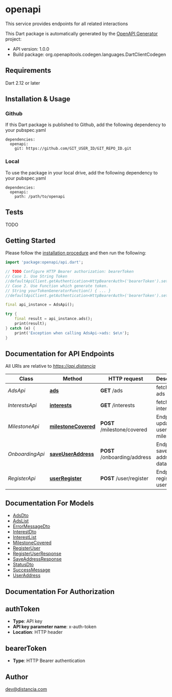 # openapi
This service provides endpoints for all related interactions

This Dart package is automatically generated by the [OpenAPI Generator](https://openapi-generator.tech) project:

- API version: 1.0.0
- Build package: org.openapitools.codegen.languages.DartClientCodegen

## Requirements

Dart 2.12 or later

## Installation & Usage

### Github
If this Dart package is published to Github, add the following dependency to your pubspec.yaml
```
dependencies:
  openapi:
    git: https://github.com/GIT_USER_ID/GIT_REPO_ID.git
```

### Local
To use the package in your local drive, add the following dependency to your pubspec.yaml
```
dependencies:
  openapi:
    path: /path/to/openapi
```

## Tests

TODO

## Getting Started

Please follow the [installation procedure](#installation--usage) and then run the following:

```dart
import 'package:openapi/api.dart';

// TODO Configure HTTP Bearer authorization: bearerToken
// Case 1. Use String Token
//defaultApiClient.getAuthentication<HttpBearerAuth>('bearerToken').setAccessToken('YOUR_ACCESS_TOKEN');
// Case 2. Use Function which generate token.
// String yourTokenGeneratorFunction() { ... }
//defaultApiClient.getAuthentication<HttpBearerAuth>('bearerToken').setAccessToken(yourTokenGeneratorFunction);

final api_instance = AdsApi();

try {
    final result = api_instance.ads();
    print(result);
} catch (e) {
    print('Exception when calling AdsApi->ads: $e\n');
}

```

## Documentation for API Endpoints

All URIs are relative to *https://api.distancia*

Class | Method | HTTP request | Description
------------ | ------------- | ------------- | -------------
*AdsApi* | [**ads**](doc//AdsApi.md#ads) | **GET** /ads | fetch all ads
*InterestsApi* | [**interests**](doc//InterestsApi.md#interests) | **GET** /interests | fetch all interests
*MilestoneApi* | [**milestoneCovered**](doc//MilestoneApi.md#milestonecovered) | **POST** /milestone/covered | Endpoint to update user's milestone
*OnboardingApi* | [**saveUserAddress**](doc//OnboardingApi.md#saveuseraddress) | **POST** /onboarding/address | Endpoint to save user's address to database
*RegisterApi* | [**userRegister**](doc//RegisterApi.md#userregister) | **POST** /user/register | Endpoint to register user


## Documentation For Models

 - [AdsDto](doc//AdsDto.md)
 - [AdsList](doc//AdsList.md)
 - [ErrorMessageDto](doc//ErrorMessageDto.md)
 - [InterestDto](doc//InterestDto.md)
 - [InterestList](doc//InterestList.md)
 - [MilestoneCovered](doc//MilestoneCovered.md)
 - [RegisterUser](doc//RegisterUser.md)
 - [RegisterUserResponse](doc//RegisterUserResponse.md)
 - [SaveAddressResponse](doc//SaveAddressResponse.md)
 - [StatusDto](doc//StatusDto.md)
 - [SuccessMessage](doc//SuccessMessage.md)
 - [UserAddress](doc//UserAddress.md)


## Documentation For Authorization


## authToken

- **Type**: API key
- **API key parameter name**: x-auth-token
- **Location**: HTTP header

## bearerToken

- **Type**: HTTP Bearer authentication


## Author

dev@distancia.com

